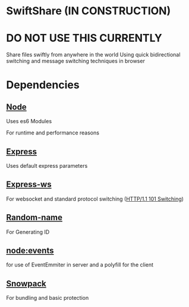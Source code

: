 # SwiftShare (IN CONSTRUCTION)

# DO NOT USE THIS CURRENTLY

Share files swiftly from anywhere in the world Using quick bidirectional switching and message switching techniques in browser

# Dependencies

## [Node](https://nodejs.org/en)

Uses es6 Modules

For runtime and performance reasons

## [Express](https://expressjs.com/)

Uses default express parameters

## [Express-ws](https://www.npmjs.com/package/express-ws)

For websocket and standard protocol switching ([HTTP/1.1 101 Switching](https://developer.mozilla.org/en-US/docs/Web/HTTP/Status/101))

## [Random-name](https://www.npmjs.com/package/random-name)

For Generating ID

## [node:events](https://nodejs.org/api/events.html)

for use of EventEmmiter in server and a polyfill for the client

## [Snowpack](https://www.snowpack.dev/)

For bundling and basic protection

